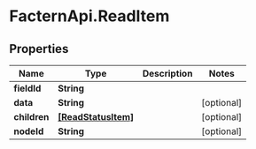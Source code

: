 # FacternApi.ReadItem

## Properties
Name | Type | Description | Notes
------------ | ------------- | ------------- | -------------
**fieldId** | **String** |  | 
**data** | **String** |  | [optional] 
**children** | [**[ReadStatusItem]**](ReadStatusItem.md) |  | [optional] 
**nodeId** | **String** |  | [optional] 


